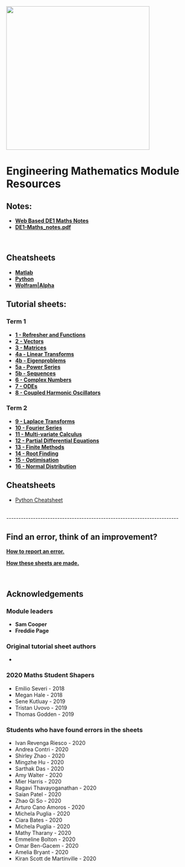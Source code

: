 <img src="media/Dyson-Logo.PNG" width=380>

# Engineering Mathematics Module Resources


<!-- ## [Module Notes Here](https://imperiallondon.sharepoint.com/sites/msteams_1d9188/Shared%20Documents/Forms/AllItems.aspx?csf=1&amp%3Bweb=1&amp%3Be=l38bKk&cid=84927633%2D346a%2D4659%2D9301%2Dbf11dddda4ea&FolderCTID=0x012000CE08C59F1772E543B28B5F41B1E5B30E&id=%2Fsites%2Fmsteams%5F1d9188%2FShared%20Documents%2FGeneral%2FDE1%2DMaths%5Fnotes%2Epdf&parent=%2Fsites%2Fmsteams%5F1d9188%2FShared%20Documents%2FGeneral) <br> -->

<!-- ## [GitHub Module Notes](module-resources\media\DE1-Maths_notes.pdf) -->

<!-- Depends on whether the notes are updated or not -->


## Notes:
* __[Web Based DE1 Maths Notes](notes\notes-contents)__
* __[DE1-Maths_notes.pdf](https://de1-engineering-mathematics.github.io/module-resources/media/DE1-Maths_notes.pdf)__

<br>

## Cheatsheets
* __[Matlab](./Matlab_sheets/MatlabCheatsheet.md)__
* __[Python](./PythonSheets/PythonCheatsheet.md)__
* __[Wolfram|Alpha](./Wolfram_sheets/WolframCheatsheet.md)__


## Tutorial sheets:
### Term 1
* __[1 - Refresher and Functions](tutorial_sheets\01-refresher-and-functions)__
* __[2 - Vectors](tutorial_sheets\02-vectors)__
* __[3 - Matrices](tutorial_sheets\03-matrices)__
* __[4a - Linear Transforms](tutorial_sheets\04A-linear-transforms)__
* __[4b - Eigenproblems ](tutorial_sheets\04B-eigenproblems)__
* __[5a - Power Series](tutorial_sheets\05A-power-series)__
* __[5b - Sequences](tutorial_sheets\05b-sequence)__
* __[6 - Complex Numbers](tutorial_sheets\06-complex-numbers)__
* __[7 - ODEs](tutorial_sheets\07-ode)__
* __[8 - Coupled Harmonic Oscillators](tutorial_sheets\08-cho)__

### Term 2
* __[9 - Laplace Transforms](tutorial_sheets\09-laplace-transforms)__
* __[10 - Fourier Series](tutorial_sheets\10-fourier-series)__
* __[11 - Multi-variate Calculus](tutorial_sheets\11-multivariate-calculus)__
* __[12 - Partial Differential Equations](tutorial_sheets\12-PDE)__
* __[13 - Finite Methods](tutorial_sheets\13-finite-methods)__
* __[14 - Root Finding](tutorial_sheets\14-root-finding)__
* __[15 - Optimisation](tutorial_sheets\15-optimisation)__
* __[16 - Normal Distribution](tutorial_sheets\16-normal-distribution)__

## Cheatsheets
- [Python Cheatsheet](PythonSheets\PythonCheatsheet)

<br>
-----------------------------------------------------------------------



## Find an error, think of an improvement?
__[How to report an error.](how-to-github-issue)__

__[How these sheets are made.](how-to)__

<br>

## Acknowledgements
### Module leaders
* __Sam Cooper__
* __Freddie Page__

### Original tutorial sheet authors
* 

### 2020 Maths Student Shapers
* Emilio Severi - 2018
* Megan Hale - 2018
* Sene Kutluay - 2019
* Tristan Uvovo - 2019
* Thomas Godden - 2019

### Students who have found errors in the sheets
* Ivan Revenga Riesco - 2020
* Andrea Contri - 2020
* Shirley Zhao - 2020
* Mingzhe Hu - 2020
* Sarthak Das - 2020
* Amy Walter - 2020
* Mier Harris - 2020
* Ragavi Thavayoganathan - 2020
* Saian Patel - 2020
* Zhao Qi So - 2020
* Arturo Cano Amoros - 2020
* Michela Puglia - 2020
* Ciara Bates - 2020
* Michela Puglia - 2020
* Mathy Tharany - 2020
* Emmeline Bolton - 2020
* Omar Ben-Gacem - 2020
* Amelia Bryant - 2020
* Kiran Scott de Martinville - 2020
